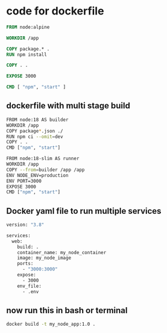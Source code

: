 # code for dockerfile

```dockerfile
FROM node:alpine

WORKDIR /app

COPY package.* .
RUN npm install

COPY . .

EXPOSE 3000

CMD [ "npm", "start" ]
```

## dockerfile with multi stage build

```bash
FROM node:18 AS builder
WORKDIR /app
COPY package*.json ./
RUN npm ci --omit=dev
COPY . .
CMD ["npm", "start"]

FROM node:18-slim AS runner
WORKDIR /app
COPY --from=builder /app /app
ENV NODE_ENV=production
ENV PORT=3000
EXPOSE 3000
CMD ["npm", "start"]

```

## Docker yaml file to run multiple services 
```bash
version: "3.8"

services:
  web:
    build: .
    container_name: my_node_container
    image: my_node_image
    ports:
      - "3000:3000"
    expose:
      - 3000
    env_file:
      - .env
```

## now run this in bash or terminal

```bash
docker build -t my_node_app:1.0 .
```
